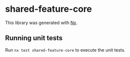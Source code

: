 # shared-feature-core

This library was generated with [Nx](https://nx.dev).

## Running unit tests

Run `nx test shared-feature-core` to execute the unit tests.
